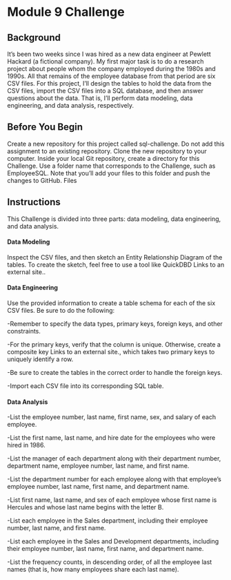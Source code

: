 # Module 9 Challenge

## Background

It’s been two weeks since I was hired as a new data engineer at Pewlett Hackard (a fictional company). My first major task is to do a research project about people whom the company employed during the 1980s and 1990s. All that remains of the employee database from that period are six CSV files.
For this project, I’ll design the tables to hold the data from the CSV files, import the CSV files into a SQL database, and then answer questions about the data. That is, I’ll perform data modeling, data engineering, and data analysis, respectively.

## Before You Begin

Create a new repository for this project called sql-challenge. Do not add this assignment to an existing repository.
Clone the new repository to your computer.
Inside your local Git repository, create a directory for this Challenge. Use a folder name that corresponds to the Challenge, such as EmployeeSQL.
Note that you’ll add your files to this folder and push the changes to GitHub.
Files

## Instructions

This Challenge is divided into three parts: data modeling, data engineering, and data analysis.

#### Data Modeling

Inspect the CSV files, and then sketch an Entity Relationship Diagram of the tables. To create the sketch, feel free to use a tool like QuickDBD Links to an external site..

#### Data Engineering

Use the provided information to create a table schema for each of the six CSV files. Be sure to do the following:

  -Remember to specify the data types, primary keys, foreign keys, and other constraints.
  
  -For the primary keys, verify that the column is unique. Otherwise, create a composite key Links to an external site., which takes two primary keys to uniquely identify a row.
  
  -Be sure to create the tables in the correct order to handle the foreign keys.
  
  -Import each CSV file into its corresponding SQL table.

#### **Data Analysis**

  -List the employee number, last name, first name, sex, and salary of each employee.
  
  -List the first name, last name, and hire date for the employees who were hired in 1986.
  
  -List the manager of each department along with their department number, department name, employee number, last name, and first name.
  
  -List the department number for each employee along with that employee’s employee number, last name, first name, and department name.
  
  -List first name, last name, and sex of each employee whose first name is Hercules and whose last name begins with the letter B.
  
  -List each employee in the Sales department, including their employee number, last name, and first name.
  
  -List each employee in the Sales and Development departments, including their employee number, last name, first name, and department name.
  
  -List the frequency counts, in descending order, of all the employee last names (that is, how many employees share each last name).
